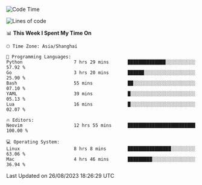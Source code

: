 <!--START_SECTION:waka-->
![Code Time](http://img.shields.io/badge/Code%20Time-1%2C538%20hrs%2024%20mins-blue)

![Lines of code](https://img.shields.io/badge/From%20Hello%20World%20I%27ve%20Written-286.3%20thousand%20lines%20of%20code-blue)

📊 **This Week I Spent My Time On** 

```text
🕑︎ Time Zone: Asia/Shanghai

💬 Programming Languages: 
Python                   7 hrs 29 mins       ██████████████░░░░░░░░░░░   57.92 % 
Go                       3 hrs 20 mins       ██████░░░░░░░░░░░░░░░░░░░   25.90 % 
Bash                     55 mins             ██░░░░░░░░░░░░░░░░░░░░░░░   07.10 % 
YAML                     39 mins             █░░░░░░░░░░░░░░░░░░░░░░░░   05.13 % 
Lua                      16 mins             █░░░░░░░░░░░░░░░░░░░░░░░░   02.07 % 

🔥 Editors: 
Neovim                   12 hrs 55 mins      █████████████████████████   100.00 % 

💻 Operating System: 
Linux                    8 hrs 8 mins        ████████████████░░░░░░░░░   63.06 % 
Mac                      4 hrs 46 mins       █████████░░░░░░░░░░░░░░░░   36.94 % 
```


 Last Updated on 26/08/2023 18:26:29 UTC
<!--END_SECTION:waka-->
